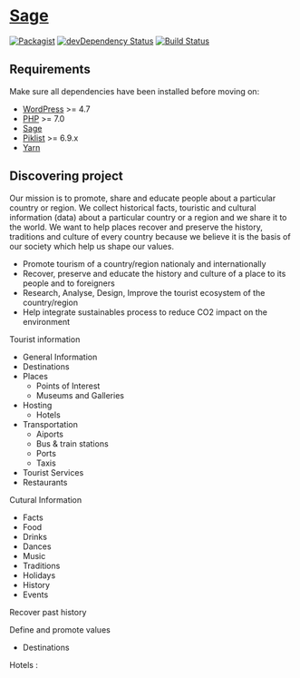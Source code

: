 # [Sage](https://roots.io/sage/)
[![Packagist](https://img.shields.io/packagist/vpre/roots/sage.svg?style=flat-square)](https://packagist.org/packages/roots/sage)
[![devDependency Status](https://img.shields.io/david/dev/roots/sage.svg?style=flat-square)](https://david-dm.org/roots/sage#info=devDependencies)
[![Build Status](https://img.shields.io/travis/roots/sage.svg?style=flat-square)](https://travis-ci.org/roots/sage)

## Requirements

Make sure all dependencies have been installed before moving on:

* [WordPress](https://wordpress.org/) >= 4.7
* [PHP](http://php.net/manual/en/install.php) >= 7.0
* [Sage](https://github.com/roots/sage)
* [Piklist](http://nodejs.org/) >= 6.9.x
* [Yarn](https://yarnpkg.com/en/docs/install)

## Discovering project

Our mission is to promote, share and educate people about a particular country or region. We collect historical facts, touristic and cultural information (data) about a particular country or a region and we share it to the world. We want to help places recover and preserve the history, traditions and culture of every country because we believe it is the basis of our society which help us shape our values.

* Promote tourism of a country/region nationaly and internationally
* Recover, preserve and educate the history and culture of a place to its people and to foreigners
* Research, Analyse, Design, Improve the tourist ecosystem of the country/region
* Help integrate sustainables process to reduce CO2 impact on the environment

Tourist information
* General Information
* Destinations
* Places
  * Points of Interest
  * Museums and Galleries
* Hosting
  * Hotels
* Transportation
  * Aiports
  * Bus & train stations
  * Ports
  * Taxis
* Tourist Services
* Restaurants

Cutural Information
* Facts
* Food
* Drinks
* Dances
* Music
* Traditions
* Holidays
* History
* Events

Recover past history

Define and promote values

-	Destinations

Hotels :
